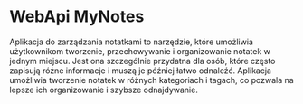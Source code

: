 # WebApi MyNotes
Aplikacja do zarządzania notatkami to narzędzie, które umożliwia użytkownikom tworzenie, przechowywanie i organizowanie notatek w jednym miejscu.
Jest ona szczególnie przydatna dla osób, które często zapisują różne informacje i muszą je później łatwo odnaleźć. Aplikacja umożliwia tworzenie notatek w różnych kategoriach i tagach, co pozwala na lepsze ich organizowanie i szybsze odnajdywanie.
